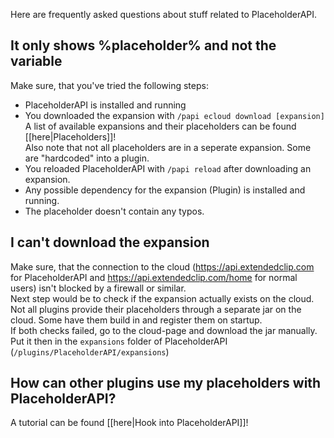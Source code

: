 Here are frequently asked questions about stuff related to PlaceholderAPI.

## It only shows %placeholder% and not the variable
Make sure, that you've tried the following steps:
- PlaceholderAPI is installed and running
- You downloaded the expansion with `/papi ecloud download [expansion]`  
A list of available expansions and their placeholders can be found [[here|Placeholders]]!  
Also note that not all placeholders are in a seperate expansion. Some are "hardcoded" into a plugin.
- You reloaded PlaceholderAPI with `/papi reload` after downloading an expansion.
- Any possible dependency for the expansion (Plugin) is installed and running.
- The placeholder doesn't contain any typos.

## I can't download the expansion
Make sure, that the connection to the cloud (https://api.extendedclip.com for PlaceholderAPI and https://api.extendedclip.com/home for normal users) isn't blocked by a firewall or similar.  
Next step would be to check if the expansion actually exists on the cloud. Not all plugins provide their placeholders through a separate jar on the cloud. Some have them build in and register them on startup.  
If both checks failed, go to the cloud-page and download the jar manually. Put it then in the `expansions` folder of PlaceholderAPI (`/plugins/PlaceholderAPI/expansions`)

## How can other plugins use my placeholders with PlaceholderAPI?
A tutorial can be found [[here|Hook into PlaceholderAPI]]!